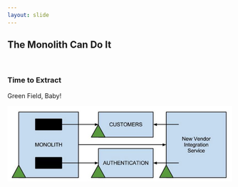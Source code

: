 ```yaml
---
layout: slide
---
```


## The Monolith Can Do It

&nbsp;<br />

### Time to Extract
Green Field, Baby!

![Permissions][permissions]

[permissions]: assets/images/permissions.jpg
